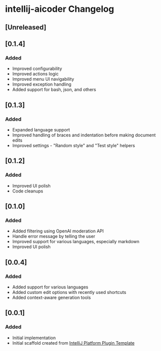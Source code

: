 <!-- Keep a Changelog guide -> https://keepachangelog.com -->

# intellij-aicoder Changelog

## [Unreleased]

## [0.1.4]
### Added
- Improved configurability
- Improved actions logic
- Improved menu UI navigability
- Improved exception handling
- Added support for bash, json, and others 

## [0.1.3]
### Added
- Expanded language support
- Improved handling of braces and indentation before making document edits
- Improved settings - "Random style" and "Test style" helpers

## [0.1.2]
### Added
- Improved UI polish
- Code cleanups

## [0.1.0]
### Added
- Added filtering using OpenAI moderation API
- Handle error message by telling the user
- Improved support for various languages, especially markdown
- Improved UI polish

## [0.0.4]
### Added
- Added support for various languages
- Added custom edit options with recently used shortcuts
- Added context-aware generation tools

## [0.0.1]
### Added
- Initial implementation
- Initial scaffold created from [IntelliJ Platform Plugin Template](https://github.com/JetBrains/intellij-platform-plugin-template)
